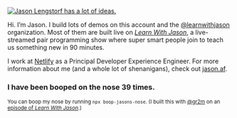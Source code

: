 [![Jason Lengstorf has a lot of ideas.](https://scontent.fsgn13-4.fna.fbcdn.net/v/t1.6435-9/83206320_1109543486062848_6590801489520754688_n.jpg?_nc_cat=110&ccb=1-7&_nc_sid=e3f864&_nc_ohc=COeWp5OCL1EAX-mCphD&_nc_ht=scontent.fsgn13-4.fna&oh=00_AT-yQ8J_f72nUM7vDc4U63zkIre2VMOvaxtH9m3wu5hH0g&oe=630B774E)](https://www.facebook.com/hunghn.1901)

Hi. I’m Jason. I build lots of demos on this account and the [@learnwithjason](https://github.com/learnwithjason) organization. Most of them are built live on [_Learn With Jason_](https://www.learnwithjason.dev), a live-streamed pair programming show where super smart people join to teach us something new in 90 minutes.

I work at [Netlify](https://www.netlify.com/?utm_source=github&utm_medium=gh-profile-jl&utm_campaign=devex) as a Principal Developer Experience Engineer. For more information about me (and a whole lot of shenanigans), check out [jason.af](https://www.jason.af/).

### I have been booped on the nose <!-- boop-counter -->39<!-- /boop-counter --> times.

<small>You can boop my nose by running `npx boop-jasons-nose`. (I built this with [@gr2m](https://github.com/gr2m) on an [episode of _Learn With Jason_](https://www.learnwithjason.dev/github-automation-with-octokit).)</small>
